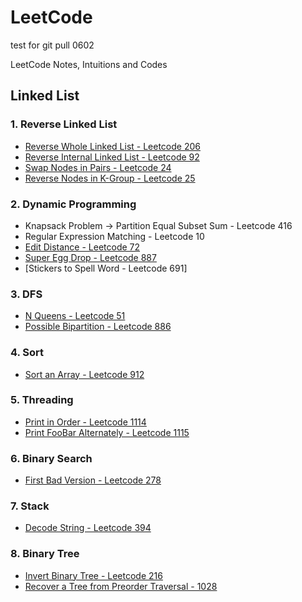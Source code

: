 # LeetCode
test for git pull 0602

LeetCode Notes, Intuitions and Codes

## Linked List

### 1. Reverse Linked List

* [Reverse Whole Linked List - Leetcode 206](./Linked%20List/206.%20Reverse%20Linked%20List.md)
* [Reverse Internal Linked List - Leetcode 92](./Linked%20List/92.%20Reverse%20Linked%20List%20II.md)
* [Swap Nodes in Pairs - Leetcode 24](./Linked%20List/24.%20Swap%20Nodes%20in%20Pairs.md)
* [Reverse Nodes in K-Group - Leetcode 25](./Linked%20List/25.%20Reverse%20Nodes%20in%20k-Group.md)

### 2. Dynamic Programming
* Knapsack Problem -> Partition Equal Subset Sum - Leetcode 416
* Regular Expression Matching - Leetcode 10
* [Edit Distance - Leetcode 72](./DP/72.%20/Edit%20Distance.md)
* [Super Egg Drop - Leetcode 887](./DP/877.%20Super%20Egg%20Drop.md)
* [Stickers to Spell Word - Leetcode 691]

### 3. DFS

* [N Queens - Leetcode 51](./DFS/51.%20N%20Queens.md)
* [Possible Bipartition - Leetcode 886](./DFS/886.%20Possible%20Bipartition.md)

### 4. Sort

* [Sort an Array - Leetcode 912](./Sort/912.%20Sort%20an%20Array.md)

### 5. Threading

* [Print in Order - Leetcode 1114](./Threading/1114.%20Print%20in%20Order.md)
* [Print FooBar Alternately - Leetcode 1115](./Threading/1115.%20Print%20FooBar%20Alternately.md)

### 6. Binary Search

* [First Bad Version - Leetcode 278](./Binary%20Search/278.%20First%20Bad%20Version.md)

### 7. Stack

* [Decode String - Leetcode 394](./Stack/394.%20Decode%20String.md)

### 8. Binary Tree

* [Invert Binary Tree - Leetcode 216](./Binary%20Tree/226.%20Invert%20Binary%20Tree.md)
* [Recover a Tree from Preorder Traversal - 1028](./Binary%20Tree/1028.%20Recover%20a%20Tree%20from%20Preorder%20Traversal.md)

